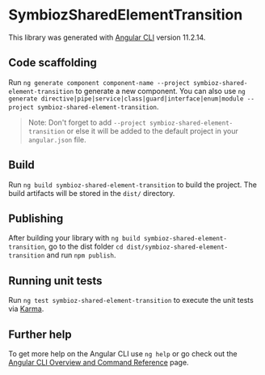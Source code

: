 # SymbiozSharedElementTransition

This library was generated with [Angular CLI](https://github.com/angular/angular-cli) version 11.2.14.

## Code scaffolding

Run `ng generate component component-name --project symbioz-shared-element-transition` to generate a new component. You can also use `ng generate directive|pipe|service|class|guard|interface|enum|module --project symbioz-shared-element-transition`.
> Note: Don't forget to add `--project symbioz-shared-element-transition` or else it will be added to the default project in your `angular.json` file. 

## Build

Run `ng build symbioz-shared-element-transition` to build the project. The build artifacts will be stored in the `dist/` directory.

## Publishing

After building your library with `ng build symbioz-shared-element-transition`, go to the dist folder `cd dist/symbioz-shared-element-transition` and run `npm publish`.

## Running unit tests

Run `ng test symbioz-shared-element-transition` to execute the unit tests via [Karma](https://karma-runner.github.io).

## Further help

To get more help on the Angular CLI use `ng help` or go check out the [Angular CLI Overview and Command Reference](https://angular.io/cli) page.
